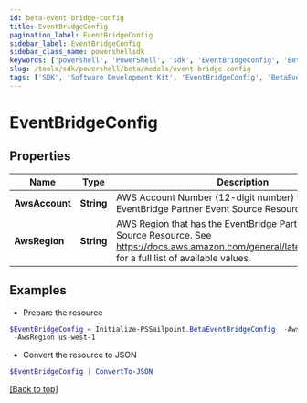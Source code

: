 ```yaml
---
id: beta-event-bridge-config
title: EventBridgeConfig
pagination_label: EventBridgeConfig
sidebar_label: EventBridgeConfig
sidebar_class_name: powershellsdk
keywords: ['powershell', 'PowerShell', 'sdk', 'EventBridgeConfig', 'BetaEventBridgeConfig'] 
slug: /tools/sdk/powershell/beta/models/event-bridge-config
tags: ['SDK', 'Software Development Kit', 'EventBridgeConfig', 'BetaEventBridgeConfig']
---
```



# EventBridgeConfig

## Properties

Name | Type | Description | Notes
------------ | ------------- | ------------- | -------------
**AwsAccount** |  **String** | AWS Account Number (12-digit number) that has the EventBridge Partner Event Source Resource. | [required]
**AwsRegion** |  **String** | AWS Region that has the EventBridge Partner Event Source Resource. See https://docs.aws.amazon.com/general/latest/gr/rande.html for a full list of available values. | [required]

## Examples

- Prepare the resource
```powershell
$EventBridgeConfig = Initialize-PSSailpoint.BetaEventBridgeConfig  -AwsAccount 123456789012 `
 -AwsRegion us-west-1
```

- Convert the resource to JSON
```powershell
$EventBridgeConfig | ConvertTo-JSON
```


[[Back to top]](#) 

